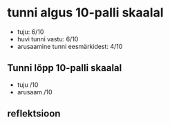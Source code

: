 # tunni algus 10-palli skaalal

-   tuju: 6/10
-   huvi tunni vastu: 6/10
-   arusaamine tunni eesmärkidest: 4/10

## Tunni lõpp 10-palli skaalal

-   tuju /10
-   arusaam /10

## reflektsioon
